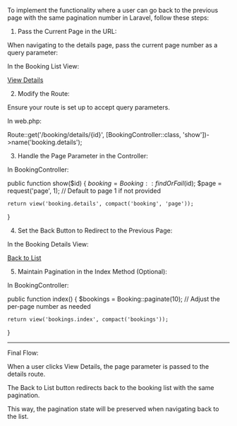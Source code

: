 To implement the functionality where a user can go back to the previous page with the same pagination number in Laravel, follow these steps:

1. Pass the Current Page in the URL:

When navigating to the details page, pass the current page number as a query parameter:

In the Booking List View:

<a href="{{ route('booking.details', ['id' => $booking->id, 'page' => request('page')]) }}">View Details</a>

2. Modify the Route:

Ensure your route is set up to accept query parameters.

In web.php:

Route::get('/booking/details/{id}', [BookingController::class, 'show'])->name('booking.details');

3. Handle the Page Parameter in the Controller:

In BookingController:

public function show($id)
{
    $booking = Booking::findOrFail($id);
    $page = request('page', 1); // Default to page 1 if not provided

    return view('booking.details', compact('booking', 'page'));
}

4. Set the Back Button to Redirect to the Previous Page:

In the Booking Details View:

<a href="{{ route('bookings.index', ['page' => $page]) }}">Back to List</a>

5. Maintain Pagination in the Index Method (Optional):

In BookingController:

public function index()
{
    $bookings = Booking::paginate(10); // Adjust the per-page number as needed

    return view('bookings.index', compact('bookings'));
}


---

Final Flow:

When a user clicks View Details, the page parameter is passed to the details route.

The Back to List button redirects back to the booking list with the same pagination.


This way, the pagination state will be preserved when navigating back to the list.

